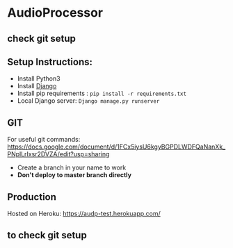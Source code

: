 # AudioProcessor
## check git setup
## Setup Instructions:

 - Install Python3
 - Install [Django](https://docs.djangoproject.com/en/3.0/intro/install/)
- Install pip requirements : `pip install -r requirements.txt`
- Local Django server: `Django manage.py runserver` 

## GIT

For useful git commands:
https://docs.google.com/document/d/1FCx5iysU6kgyBGPDLWDFQaNanXk_PNplLrIxsr2DVZA/edit?usp=sharing

 - Create a branch in your name to work
 - **Don't deploy to master branch directly**

## Production
Hosted on Heroku:  https://audp-test.herokuapp.com/

## to check git setup
